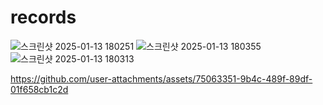 # records
![스크린샷 2025-01-13 180251](https://github.com/user-attachments/assets/7e733974-c98a-4816-a295-e2a800dd6d5f)
![스크린샷 2025-01-13 180355](https://github.com/user-attachments/assets/74c90d8b-ebf5-4509-9205-a1352d58e911)
![스크린샷 2025-01-13 180313](https://github.com/user-attachments/assets/91e0aa2d-9b7e-411a-87bd-b7cbc8adea67)


https://github.com/user-attachments/assets/75063351-9b4c-489f-89df-01f658cb1c2d

